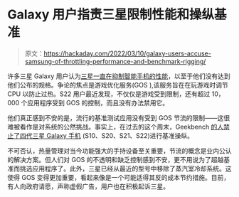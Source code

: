 # Galaxy 用户指责三星限制性能和操纵基准

> 原文：<https://hackaday.com/2022/03/10/galaxy-users-accuse-samsung-of-throttling-performance-and-benchmark-rigging/>

许多三星 Galaxy 用户认为[三星一直在抑制智能手机的性能](http://www.koreaherald.com/view.php?ud=20220307000699)，以至于他们没有达到他们公布的规格。争论的焦点是游戏优化服务(GOS ),该服务旨在在玩游戏时调节 CPU 以防止过热。S22 用户最近发现，不仅仅是游戏受到限制，还有超过 10，000 个应用程序受到 GOS 的控制，而且没有办法禁用它。

他们真正感到不安的是，流行的基准测试应用没有受到 GOS 节流的限制——这很难被看作是对系统的公然挑战。事实上，在过去的这个周末，Geekbench [的人禁止了四代三星 Galaxy 手机](https://www.techspot.com/news/93660-geekbench-bans-four-generations-galaxy-devices-over-benchmark.html) (S10、S20、S21、S22)进行基准操纵。

不可否认，热量管理对当今功能强大的手持设备至关重要，节流的概念是业内公认的解决方案。但人们对 GOS 的不透明和缺乏控制感到不安，更不用说为了超越基准而挑选应用程序了。此外，三星已经从最近的型号中移除了蒸汽室冷却系统。这使得 GOS 变得更加重要，看起来像是一个可能适得其反的成本节约措施。目前，有人向政府请愿，声称虚假广告，用户也在积极起诉三星。